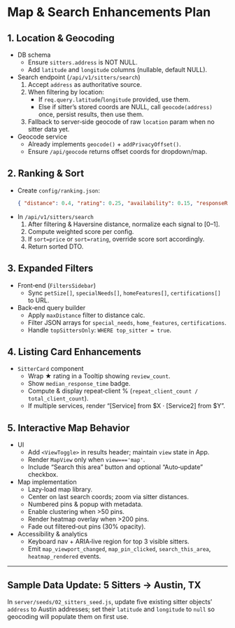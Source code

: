 # Map & Search Enhancements Plan

## 1. Location & Geocoding
- DB schema
  - Ensure `sitters.address` is NOT NULL.
  - Add `latitude` and `longitude` columns (nullable, default NULL).
- Search endpoint (`/api/v1/sitters/search`)
  1. Accept `address` as authoritative source.
  2. When filtering by location:
     - If `req.query.latitude`/`longitude` provided, use them.
     - Else if sitter’s stored coords are NULL, call `geocode(address)` once, persist results, then use them.
  3. Fallback to server‐side geocode of raw `location` param when no sitter data yet.
- Geocode service
  - Already implements `geocode()` + `addPrivacyOffset()`.
  - Ensure `/api/geocode` returns offset coords for dropdown/map.

## 2. Ranking & Sort
- Create `config/ranking.json`:
  ```json
  { "distance": 0.4, "rating": 0.25, "availability": 0.15, "responseRate": 0.1, "repeatClient": 0.1 }
  ```
- In `/api/v1/sitters/search`
  1. After filtering & Haversine distance, normalize each signal to [0–1].
  2. Compute weighted score per config.
  3. If `sort=price` or `sort=rating`, override score sort accordingly.
  4. Return sorted DTO.

## 3. Expanded Filters
- Front‑end (`FiltersSidebar`)
  - Sync `petSize[]`, `specialNeeds[]`, `homeFeatures[]`, `certifications[]` to URL.
- Back‑end query builder
  - Apply `maxDistance` filter to distance calc.
  - Filter JSON arrays for `special_needs`, `home_features`, `certifications`.
  - Handle `topSittersOnly`: `WHERE top_sitter = true`.

## 4. Listing Card Enhancements
- `SitterCard` component
  - Wrap ★ rating in a Tooltip showing `review_count`.
  - Show `median_response_time` badge.
  - Compute & display repeat‐client % (`repeat_client_count / total_client_count`).
  - If multiple services, render “[Service] from $X · [Service2] from $Y”.

## 5. Interactive Map Behavior
- UI
  - Add `<ViewToggle>` in results header; maintain `view` state in App.
  - Render `MapView` only when `view==='map'`.
  - Include “Search this area” button and optional “Auto‐update” checkbox.
- Map implementation
  - Lazy‐load map library.
  - Center on last search coords; zoom via sitter distances.
  - Numbered pins & popup with metadata.
  - Enable clustering when >50 pins.
  - Render heatmap overlay when >200 pins.
  - Fade out filtered‐out pins (30% opacity).
- Accessibility & analytics
  - Keyboard nav + ARIA‐live region for top 3 visible sitters.
  - Emit `map_viewport_changed`, `map_pin_clicked`, `search_this_area`, `heatmap_rendered` events.

---

## Sample Data Update: 5 Sitters → Austin, TX
In `server/seeds/02_sitters_seed.js`, update five existing sitter objects’ `address` to Austin addresses; set their `latitude` and `longitude` to `null` so geocoding will populate them on first use.
